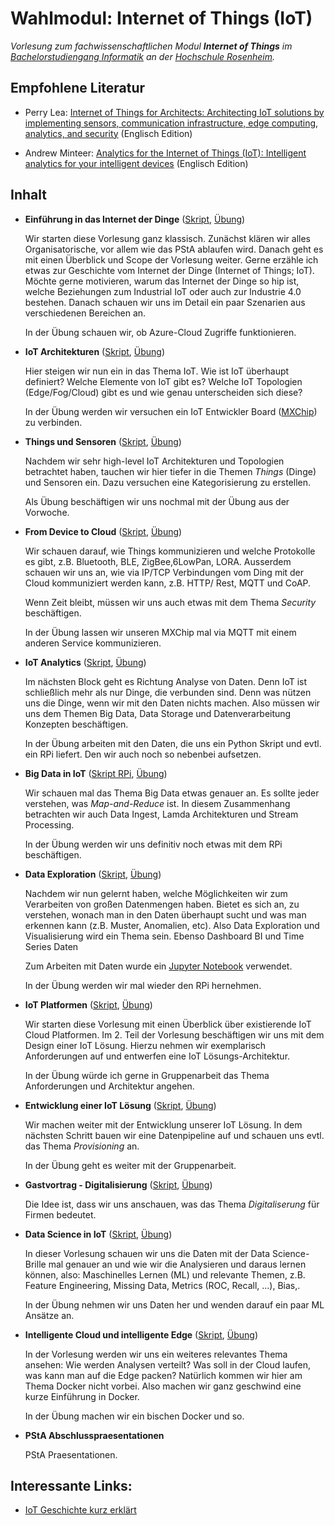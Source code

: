 # Wahlmodul: Internet of Things (IoT)

_Vorlesung zum fachwissenschaftlichen Modul **Internet of Things** im [Bachelorstudiengang Informatik](https://www.th-rosenheim.de/technik/informatik-mathematik/) an der [Hochschule Rosenheim](https://www.th-rosenheim.de)._				

## Empfohlene Literatur

- Perry Lea:  [Internet of Things for Architects: Architecting IoT solutions by implementing sensors, communication infrastructure, edge computing, analytics, and security](https://www.amazon.de/Internet-Things-Architects-communication-infrastructure/dp/1788470591/) (Englisch Edition)

- Andrew Minteer: [Analytics for the Internet of Things (IoT): Intelligent analytics for your intelligent devices](https://www.amazon.de/Analytics-Internet-Things-IoT-Intelligent/dp/1787120732/) (Englisch Edition)

## Inhalt

- **Einführung in das Internet der Dinge** ([Skript](/assets/00-einfuehrung/00-Einfuehrung.pdf), [Übung](https://github.com/hsro-inf-iot/00_uebung))

	Wir starten diese Vorlesung ganz klassisch. Zunächst klären wir alles Organisatorische, vor allem wie das PStA ablaufen wird. Danach geht es mit einen Überblick und Scope der Vorlesung weiter. Gerne erzähle ich etwas zur Geschichte vom Internet der Dinge (Internet of Things; IoT). Möchte gerne motivieren, warum das Internet der Dinge so hip ist, welche Beziehungen zum Industrial IoT oder auch zur Industrie 4.0 bestehen. Danach schauen wir uns im Detail ein paar Szenarien aus verschiedenen Bereichen an.

     In der Übung schauen wir, ob Azure-Cloud Zugriffe funktionieren. 

- **IoT Architekturen** ([Skript](/assets/01-vorlesung/01-Vorlesung.pdf), [Übung](https://github.com/hsro-inf-iot/01_uebung))

     Hier steigen wir nun ein in das Thema IoT. Wie ist IoT überhaupt definiert? Welche Elemente von IoT gibt es? Welche IoT Topologien  (Edge/Fog/Cloud) gibt es und wie genau unterscheiden sich diese?

     In der Übung werden wir versuchen ein IoT Entwickler Board ([MXChip](https://microsoft.github.io/azure-iot-developer-kit/)) zu verbinden.

- **Things und  Sensoren** ([Skript](/assets/02-vorlesung/02-Vorlesung.pdf), [Übung](https://github.com/hsro-inf-iot/01_uebung))

     Nachdem wir sehr high-level IoT Architekturen und Topologien betrachtet haben, tauchen wir hier tiefer in die Themen _Things_ (Dinge) und Sensoren ein. Dazu versuchen eine Kategorisierung zu erstellen.
     
     Als Übung beschäftigen wir uns nochmal mit der Übung aus der Vorwoche.

- **From Device to Cloud** ([Skript](/assets/03-vorlesung/03-Vorlesung.pdf), [Übung](https://github.com/hsro-inf-iot/03_uebung))

     Wir schauen darauf, wie Things kommunizieren und welche Protokolle es gibt, z.B. Bluetooth, BLE, ZigBee,6LowPan, LORA. Ausserdem schauen wir uns an, wie via IP/TCP Verbindungen vom Ding mit der Cloud kommuniziert werden kann, z.B. HTTP/ Rest, MQTT und CoAP.

     Wenn Zeit bleibt, müssen wir uns auch etwas mit dem Thema _Security_ beschäftigen.

     In der Übung lassen wir unseren MXChip mal via MQTT mit einem anderen Service kommunizieren.

- **IoT Analytics** ([Skript](/assets/04-vorlesung/04-Vorlesung.pdf), [Übung](https://github.com/hsro-inf-iot/04_uebung))

     Im nächsten Block geht es Richtung Analyse von Daten. Denn IoT ist schließlich mehr als nur Dinge, die verbunden sind. Denn was nützen uns die Dinge, wenn wir mit den Daten nichts machen. Also müssen wir uns dem Themen Big Data, Data Storage und Datenverarbeitung Konzepten beschäftigen.

     In der Übung arbeiten mit den Daten, die uns ein Python Skript und evtl. ein RPi liefert. Den wir auch noch so nebenbei aufsetzen.

- **Big Data in IoT** ([Skript RPi](/assets/05-vorlesung/src/README.md), [Übung](https://github.com/hsro-inf-iot/05_uebung))

     Wir schauen mal das Thema Big Data etwas genauer an. Es sollte jeder verstehen, was _Map-and-Reduce_ ist. In diesem Zusammenhang betrachten wir auch Data Ingest, Lamda Architekturen und Stream Processing.

     In der Übung werden wir uns definitiv noch etwas mit dem RPi beschäftigen.
     

- **Data Exploration** ([Skript](/assets/06-vorlesung/06-Vorlesung.pdf), [Übung](https://github.com/hsro-inf-iot/06_uebung))

    Nachdem wir nun gelernt haben, welche Möglichkeiten wir zum Verarbeiten von großen Datenmengen haben. Bietet es sich an, zu verstehen, wonach man in den Daten überhaupt sucht und was man erkennen kann (z.B. Muster, Anomalien, etc). Also Data Exploration und Visualisierung wird ein Thema sein. Ebenso Dashboard BI und Time Series Daten

     Zum Arbeiten mit Daten wurde ein [Jupyter Notebook](/assets/06-vorlesung/Data-Analytics%20with%20Python.ipynb) verwendet.

     In der Übung werden wir mal wieder den RPi hernehmen.

- **IoT Platformen** ([Skript](/assets/07-vorlesung/07-Vorlesung.pdf), [Übung](https://github.com/hsro-inf-iot/07_uebung))

     Wir starten diese Vorlesung mit einen Überblick über existierende IoT Cloud Platformen.
     Im 2. Teil der Vorlesung beschäftigen wir uns mit dem Design einer IoT Lösung. Hierzu nehmen wir exemplarisch Anforderungen auf und entwerfen eine IoT Lösungs-Architektur.

     In der Übung würde ich gerne in Gruppenarbeit das Thema Anforderungen und Architektur angehen.

- **Entwicklung einer IoT Lösung** ([Skript](/assets/08-vorlesung/08-Vorlesung.pdf), [Übung](https://github.com/hsro-inf-iot/08_uebung))

     Wir machen weiter mit der Entwicklung unserer IoT Lösung. In dem nächsten Schritt bauen wir eine Datenpipeline auf und schauen uns evtl. das Thema _Provisioning_ an.

     In der Übung geht es weiter mit der Gruppenarbeit.

- **Gastvortrag - Digitalisierung** ([Skript](/assets/09-vorlesung/09-Vorlesung.pdf), [Übung](https://github.com/hsro-inf-iot/09_uebung))

     Die Idee ist, dass wir uns anschauen, was das Thema _Digitaliserung_ für Firmen bedeutet.

- **Data Science in IoT** ([Skript](/assets/10-vorlesung/10-Vorlesung.pdf), [Übung](https://github.com/hsro-inf-iot/10_uebung))

     In dieser Vorlesung schauen wir uns die Daten mit der Data Science-Brille mal genauer an und wie wir die Analysieren und daraus lernen können, also: Maschinelles Lernen (ML) und relevante Themen, z.B. Feature Engineering, Missing Data, Metrics (ROC, Recall, …), Bias,.

     In der Übung nehmen wir uns Daten her und wenden darauf ein paar ML Ansätze an.

- **Intelligente Cloud und intelligente Edge** ([Skript](/assets/11-vorlesung/11-Vorlesung.pdf), [Übung](https://github.com/hsro-inf-iot/11_uebung))

     In der Vorlesung werden wir uns ein weiteres relevantes Thema ansehen: Wie werden Analysen verteilt? Was soll in der Cloud laufen, was kann man auf die Edge packen?
     Natürlich kommen wir hier am Thema Docker nicht vorbei. Also machen wir ganz geschwind eine kurze Einführung in Docker.

     In der Übung machen wir ein bischen Docker und so.

- **PStA Abschlusspraesentationen**

     PStA Praesentationen.



## Interessante Links:

- [IoT Geschichte kurz erklärt](https://www.youtube.com/watch?v=PYH27AnSiUU)
